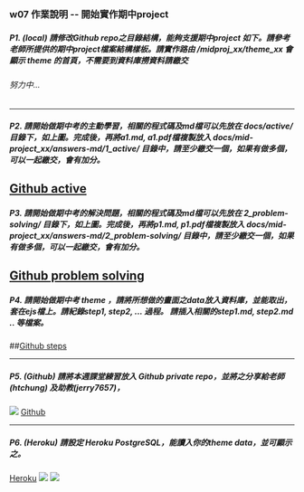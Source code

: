 ### w07 作業說明 -- 開始實作期中project
##### P1. (local) 請修改Github repo之目錄結構，能夠支援期中project 如下。請參考老師所提供的期中project檔案結構樣板。請實作路由 /midproj_xx/theme_xx  會顯示 theme 的首頁，不需要到資料庫撈資料請繳交

###### 努力中...
---
##### P2. 請開始做期中考的主動學習，相關的程式碼及md檔可以先放在 docs/active/ 目錄下，如上圖。完成後，再將a1.md, a1.pdf檔複製放入 docs/mid-project_xx/answers-md/1_active/ 目錄中，請至少繳交一個，如果有做多個，可以一起繳交，會有加分。
[Github active](https://github.com/asz18369/asz18369-1101-db-midproj-209410140/tree/main/docs/midproj_40/answers-md/1_active)
---
##### P3. 請開始做期中考的解決問題，相關的程式碼及md檔可以先放在 2_problem-solving/ 目錄下，如上圖。完成後，再將p1.md, p1.pdf檔複製放入 docs/mid-project_xx/answers-md/2_problem-solving/  目錄中，請至少繳交一個，如果有做多個，可以一起繳交，會有加分。
[Github problem solving](https://github.com/asz18369/asz18369-1101-db-midproj-209410140/tree/main/docs/midproj_40/answers-md/2_problem-solving)
---
##### P4. 請開始做期中考 theme ，請將所想做的畫面之data放入資料庫，並能取出，套在ejs檔上。請紀錄step1, step2, ... 過程。  請插入相關的step1.md, step2.md .. 等檔案。
##[Github steps](https://github.com/asz18369/asz18369-1101-db-midproj-209410140/tree/main/docs/midproj_40/answers-md/3_implement-steps)

---
##### P5. (Github) 請將本週課堂練習放入 Github private repo，並將之分享給老師(htchung) 及助教(jerry7657)，
![](https://i.imgur.com/GqUaYM5.png)
[Github](https://github.com/asz18369/asz18369-1101-db-midproj-209410140)

---
##### P6. (Heroku) 請設定 Heroku PostgreSQL，能讀入你的theme data，並可顯示之。
[Heroku](https://db-midproj-209410140-1101.herokuapp.com/)
![](https://i.imgur.com/MOOPdWY.jpg)
![](https://i.imgur.com/67JP9KI.png)